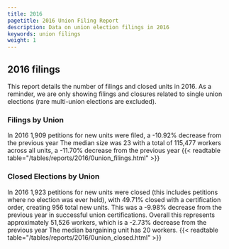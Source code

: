 ```yaml
---
title: 2016
pagetitle: 2016 Union Filing Report
description: Data on union election filings in 2016
keywords: union filings
weight: 1
---
```


## 2016 filings

This report details the number of filings and closed units in 2016. As a reminder, we are only showing filings and closures related to single union elections (rare multi-union elections are excluded).

### Filings by Union
In 2016 1,909 petitions for new units were filed, a -10.92% decrease from the previous year The median size was 23 with a total of 115,477 workers across all units, a -11.70% decrease from the previous year
{{< readtable table="/tables/reports/2016/0union_filings.html" >}}

### Closed Elections by Union
In 2016 1,923 petitions for new units were closed (this includes petitions where no election was ever held), with 49.71% closed with a certification order, creating 956 total new units. This was a -9.98% decrease from the previous year in successful union certifications. Overall this represents approximately 51,526 workers, which is a -2.73% decrease from the previous year The median bargaining unit has 20 workers.
{{< readtable table="/tables/reports/2016/0union_closed.html" >}}
